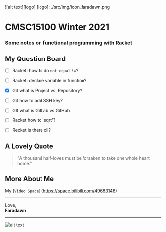 ![alt text][logo]
[logo]: ./src/img/icon_faradawn.png
# CMSC15100 Winter 2021 
### Some notes on functional programming with Racket 



## My Question Board
- [ ] Racket: how to do `not equal` `!=`?
- [ ] Racket: declare variable in function?
- [x] Git what is Project vs. Repository?
- [ ] Git how to add SSH key?
- [ ] GIt what is GitLab vs GitHub
- [ ] Racket how to 'sqrt'?
- [ ] Recket is there cli?  


## A Lovely Quote
> "A thousand half-loves must be forsaken to take one whole heart home."  



## More About Me
My [`Video Space`] (https://space.bilibili.com/49683148)  


___

Love,  
**Faradawn**
___

![alt text](./src/img/cover.png)


